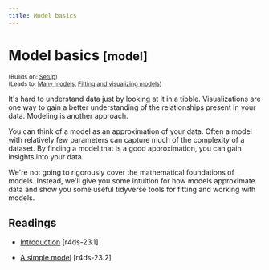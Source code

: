 ```yaml
---
title: Model basics
---
```


<!-- Generated automatically from model-basics.yml. Do not edit by hand -->

# Model basics <small class='model'>[model]</small>
<small>(Builds on: [Setup](setup.md))</small>  
<small>(Leads to: [Many models](model-many.md), [Fitting and visualizing models](model-vis.md))</small>

It's hard to understand data just by looking at it in a tibble. Visualizations
are one way to gain a better understanding of the relationships present in
your data. Modeling is another approach. 

You can think of a model as an approximation of your data. Often a model with
relatively few parameters can capture much of the complexity of a dataset. By
finding a model that is a good approximation, you can gain insights into your
data.

We're not going to rigorously cover the mathematical foundations of models.
Instead, we'll give you some intuition for how models approximate data and
show you some useful tidyverse tools for fitting and working with models.

## Readings

  * [Introduction](http://r4ds.had.co.nz/model-basics.html#introduction-15) [r4ds-23.1]

  * [A simple model](http://r4ds.had.co.nz/model-basics.html#a-simple-model) [r4ds-23.2]


